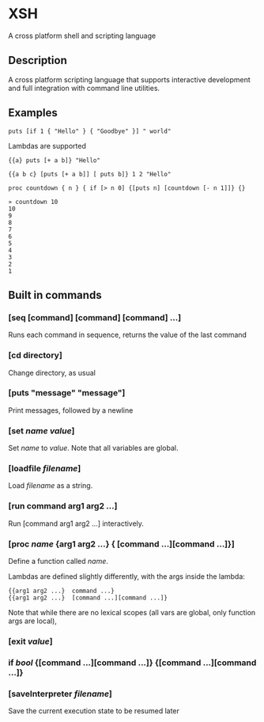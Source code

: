 # XSH

A cross platform shell and scripting language

## Description

A cross platform scripting language that supports interactive development and full integration with command line utilities.

## Examples

    puts [if 1 { "Hello" } { "Goodbye" }] " world"

Lambdas are supported

    {{a} puts [+ a b]} "Hello"

    {{a b c} [puts [+ a b]] [ puts b]} 1 2 "Hello"

    proc countdown { n } { if [> n 0] {[puts n] [countdown [- n 1]]} {}

    » countdown 10
    10
    9
    8
    7
    6
    5
    4
    3
    2
    1
## Built in commands

### [seq [command] [command] [command] ...]

Runs each command in sequence, returns the value of the last command

### [cd directory]

Change directory, as usual

### [puts "message" "message"]

Print messages, followed by a newline

### [set *name* *value*]

Set *name* to *value*.  Note that all variables are global.

### [loadfile *filename*]

Load *filename* as a string.

### [run command arg1 arg2 ...]

Run [command arg1 arg2 ...] interactively.

### [proc *name* {arg1 arg2 ...} { [command ...][command ...]}]

Define a function called *name*.

Lambdas are defined slightly differently, with the args inside the lambda:

    {{arg1 arg2 ...}  command ...}
    {{arg1 arg2 ...}  [command ...][command ...]}

Note that while there are no lexical scopes (all vars are global, only function args are local), 

### [exit *value*]

### if *bool* {[command ...][command ...]} {[command ...][command ...]} 

### [saveInterpreter *filename*]

Save the current execution state to be resumed later

